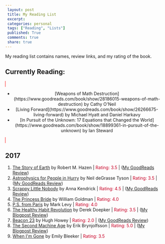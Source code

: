 ```yaml
---
 layout: post		
 title: My Reading List
 excerpt:		
 categories: personal		
 tags: ["Reading", "Lists"]		
 published: True		
 comments: true		
 share: true		
---
```


My reading list contains names, review links, and my rating of the book.

Currently Reading:
---
<span align="center" style="border:1px solid red;">
<ul>
  <li> [Weapons of Math Destruction](https://www.goodreads.com/book/show/28186015-weapons-of-math-destruction) by Cathy O'Neil </li>
  <li> [Living Forward](https://www.goodreads.com/book/show/26266675-living-forward) by Michael Hyatt and Daniel Harkavy </li>
  <li> [In Pursuit of the Unknown: 17 Equations that Changed the World](https://www.goodreads.com/book/show/18899361-in-pursuit-of-the-unknown) by Ian Steward </li>
</ul>
</span>


2017
---

1. [The Story of Earth](https://www.goodreads.com/book/show/18760053-the-story-of-earth) by Robert M. Hazen | <span style="color:#C70025">Rating: 3.5 </span> | ([My GoodReads Review](https://www.goodreads.com/review/show/2082703313))
2. [Astrophysics for People in Hurry](https://www.goodreads.com/book/show/32606606-astrophysics-for-people-in-a-hurry) by Neil deGrasse Tyson | <span style="color:#C70025">Rating: 3.5 </span> | ([My GoodReads Review](https://www.goodreads.com/review/show/2116209973))
3. [Scrappy Little Nobody](https://www.goodreads.com/book/show/29868610-scrappy-little-nobody) by Anna Kendrick | <span style="color:#C70025">Rating: 4.5 </span> | ([My GoodReads Review](https://www.goodreads.com/review/show/2099297696))
4. [The Princess Bride](https://www.goodreads.com/book/show/21787.The_Princess_Bride) by William Goldman | <span style="color:#C70025">Rating: 4.0 </span>
5. [P.S. from Paris](https://www.goodreads.com/book/show/34036335-p-s-from-paris) by Mark Levy | <span style="color:#C70025">Rating: 4.0 </span>
6. [The Healthy Habit Revolution](https://www.goodreads.com/book/show/24146985-the-healthy-habit-revolution) by Derek Doepker | <span style="color:#C70025">Rating: 3.5 </span> | ([My Blogpost Review](http://eneskemalergin.github.io/personal/healthy_habit_development/))
7. [Beacon 23](https://www.goodreads.com/book/show/26771521-beacon-23) by Hugh Howey | <span style="color:#C70025">Rating: 2.0 </span> | ([My GoodReads Review](https://www.goodreads.com/review/show/2068088322))
8. [The Second Machine Age](https://www.goodreads.com/book/show/17986396-the-second-machine-age) by Erik Brynjolfsson | <span style="color:#C70025">Rating: 5.0 </span> | ([My Blogpost Review](404.html))
9. [When I'm Gone](https://www.goodreads.com/book/show/27401883-when-i-m-gone) by Emily Bleeker | <span style="color:#C70025">Rating: 3.5 </span>
